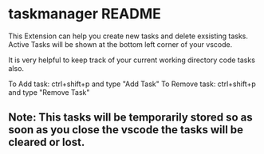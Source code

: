 # taskmanager README

This Extension can help you create new tasks and delete exsisting tasks.
Active Tasks will be shown at the bottom left corner of your vscode.

It is very helpful to keep track of your current working directory code tasks also.

To Add task: ctrl+shift+p and type "Add Task"
To Remove task: ctrl+shift+p and type "Remove Task"

## Note: This tasks will be temporarily stored so as soon as you close the vscode the tasks will be cleared or lost.
